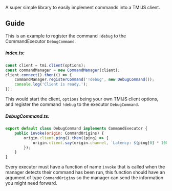 A super simple library to easily implement commands into a TMIJS client.

## Guide

This is an example to register the command `!debug` to the CommandExecutor `DebugCommand`.

##### index.ts:

```javascript
const client = tmi.client(options);
const commandManager = new CommandManager(client);
client.connect().then(() => {
	commandManager.registerCommand('!debug', new DebugCommand());
	console.log('Client is ready.');
});
```

This would start the client, `options` being your own TMIJS client options, and register the command `!debug` to the executor `DebugCommand`.

##### DebugCommand.ts:

```javascript
export default class DebugCommand implements CommandExecutor {
    public invoke(origin: CommandOrigins) {
        origin.client.ping().then((ping) => {
            origin.client.say(origin.channel, `Latency: ${ping[0] * 1000}ms`);
        });
    }
}
```

Every executor must have a function of name `invoke` that is called when the manager detects their command has been run, this function should have an argument of type `CommandOrigins` so the manager can send the information you might need forward.
